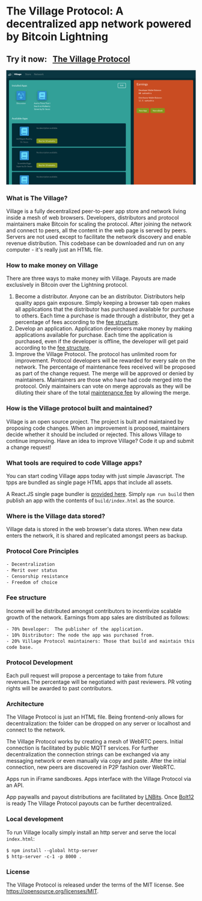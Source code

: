 # The Village Protocol: A decentralized app network powered by Bitcoin Lightning

## Try it now: &nbsp;&nbsp;[The Village Protocol](https://suprraz.github.io/village/)

![screenshot.png](img/screenshot.png)

### What is The Village?

Village is a fully decentralized peer-to-peer app store and network living inside a mesh of web browsers. Developers,
distributors and protocol maintainers make Bitcoin for scaling the protocol. After joining
the network and connect to peers, all the content in the web page is served by peers. Servers are not
used except to facilitate the network discovery and enable revenue distribution. This codebase can
be downloaded and run on any computer - it's really just an HTML file.

### How to make money on Village

There are three ways to make money with Village. Payouts are made exclusively in Bitcoin over the Lightning protocol.

1. Become a distributor. Anyone can be an distributor. Distributors help quality apps gain exposure. Simply keeping a
   browser tab open makes all applications that the distributor has purchased available for purchase to others. Each
   time a purchase is made through a distributor, they get a percentage of fees according to
   the [fee structure](#fee-structure).
2. Develop an application. Application developers make money by making applications available for purchase. Each time
   the application is purchased, even if the developer is offline, the developer will get paid according to
   the [fee structure](#fee-structure).
3. Improve the Village Protocol. The protocol has unlimited room for improvement. Protocol developers will be rewarded
   for every sale on the network. The percentage of maintenance fees received will be proposed as part of the change
   request. The merge will be approved or denied by maintainers. Maintainers are those who have had code merged into the
   protocol. Only maintainers can vote on merge approvals as they will be diluting their share of the
   total [maintenance fee](#fee-structure) by allowing the merge.

### How is the Village protocol built and maintained?

Village is an open source project.  The project is built and maintained by proposing code changes.   When an improvement 
is proposed, maintainers decide whether it should be included or rejected. This allows Village to continue improving. 
Have an idea to improve Village? Code it up and submit a change request!


### What tools are required to code Village apps?

You can start coding Village apps today with just simple Javascript. The tpps are bundled as single page HTML apps that
include all assets.

A React.JS single page bundler is [provided here](templates/village-react-app). Simply `npm run build` then publish an
app with the contents of `build/index.html` as the source.

### Where is the Village data stored?

Village data is stored in the web browser's data stores. When new data enters the network, it is shared and replicated
amongst peers as backup.

### Protocol Core Principles

    - Decentralization
    - Merit over status
    - Censorship resistance
    - Freedom of choice

### Fee structure

Income will be distributed amongst contributors to incentivize scalable growth of the network. Earnings from app sales
are distributed as follows:

    - 70% Developer:  The publisher of the application.
    - 10% Distributor: The node the app was purchased from.
    - 20% Village Protocol maintainers: Those that build and maintain this code base.

### Protocol Development

Each pull request will propose a percentage to take from future revenues.The percentage will be
negotiated with past reviewers. PR voting rights will be awarded to past contributors.

### Architecture

The Village Protocol is just an HTML file. Being frontend-only allows for decentralization: the folder can be dropped
on any server or localhost and connect to the network.

The Village Protocol works by creating a mesh of WebRTC peers. Initial connection is facilitated by public MQTT
services. For further decentralization the connection strings can be exchanged via any messaging network or even
manually via copy and paste. After the initial connection, new peers are discovered in P2P fashion over WebRTC.

Apps run in iFrame sandboxes. Apps interface with the Village Protocol via an API.

App paywalls and payout distributions are facilitated by [LNBits](https://github.com/lnbits/lnbits). Once
[Bolt12](https://www.bolt12.org) is ready The Village Protocol payouts can be further decentralized.

### Local development

To run Village locally simply install an http server and serve the local `index.html`:

```
$ npm install --global http-server
$ http-server -c-1 -p 8000 .
```

### License

The Village Protocol is released under the terms of the MIT license. See https://opensource.org/licenses/MIT.
